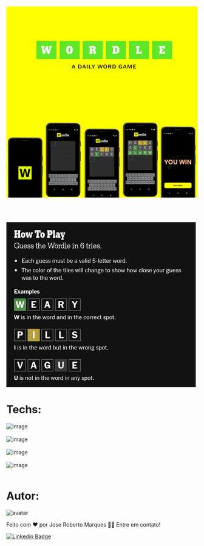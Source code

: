 <br />
  <p align="center">
    <img src=".github\cover.jpg">
       <br />
    <br />
  </p>
  
  <br />
  
  <p align="left">
    <img src=".github\howtoplay.png" >
       <br />


  # Techs:

   ![image](https://img.shields.io/badge/React-20232A?style=for-the-badge&logo=react&logoColor=61DAFB) <br /><br />
   ![image](https://img.shields.io/badge/TypeScript-007ACC?style=for-the-badge&logo=typescript&logoColor=white) <br /><br />
   ![image](https://img.shields.io/badge/Tailwind_CSS-38B2AC?style=for-the-badge&logo=tailwind-css&logoColor=white) <br /><br />
   ![image](https://img.shields.io/badge/React_Router-CA4245?style=for-the-badge&logo=react-router&logoColor=white) <br /><br />


# Autor:
![avatar](https://images.weserv.nl/?url=avatars.githubusercontent.com/u/103078485?v=4&h=100&w=100&fit=cover&mask=circle&maxage=7d
)
 <br />


Feito com ❤️ por Jose Roberto Marques 👋🏽 Entre em contato!

[![Linkedin Badge](https://img.shields.io/badge/-Jose%20Roberto-blue?style=flat-square&logo=Linkedin&logoColor=white&link=https://www.linkedin.com/in/tgmarinho/)](https://www.linkedin.com/in/jos%c3%a9-roberto-marques-de-s%c3%a1-62a57023b/)
